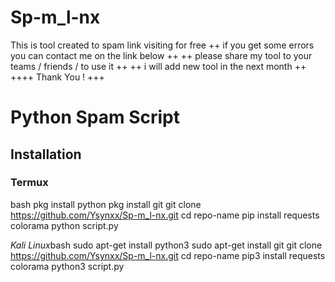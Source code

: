 # Sp-m_l-nx
This is tool created to spam link visiting for free
++ if you get some errors you can contact me on the link below ++
++ please share my tool to your teams / friends / to use it ++
++ i will add new tool in the next month ++
++++ Thank You ! +++

# Python Spam Script

## Installation

### Termux
bash
pkg install python
pkg install git
git clone https://github.com/Ysynxx/Sp-m_l-nx.git
cd repo-name
pip install requests colorama
python script.py

*Kali Linux*bash
sudo apt-get install python3
sudo apt-get install git
git clone https://github.com/Ysynxx/Sp-m_l-nx.git
cd repo-name
pip3 install requests colorama
python3 script.py

